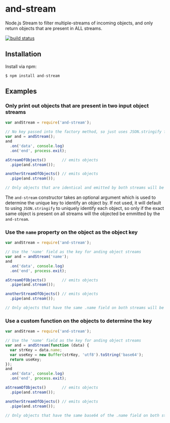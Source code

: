 # and-stream

Node.js Stream to filter multiple-streams of incoming objects, and only return objects that are present in ALL streams.

[![build status](https://secure.travis-ci.org/eugeneware/and-stream.png)](http://travis-ci.org/eugeneware/and-stream)

## Installation

Install via npm:

```
$ npm install and-stream
```

## Examples

### Only print out objects that are present in two input object streams

``` js
var andStream = require('and-stream');

// No key passed into the factory method, so just uses JSON.stringify for uniqueness
var and = andStream();
and
  .on('data', console.log)
  .on('end', process.exit);

aStreamOfObjects()       // emits objects
  .pipe(and.stream());

anotherStreamOfObjects() // emits objects
  .pipe(and.stream());

// Only objects that are identical and emitted by both streams will be printed

```

The `and-stream` constructor takes an optional argument which is used to
determine the unique key to identify an object by. If not used, it will
default to using `JSON.stringify` to uniquely identify each object, so only
if the exact same object is present on all streams will the objected be
emmitted by the `and-stream`.

### Use the `name` property on the object as the object key

``` js
var andStream = require('and-stream');

// Use the 'name' field as the key for anding object streams
var and = andStream('name');
and
  .on('data', console.log)
  .on('end', process.exit);

aStreamOfObjects()       // emits objects
  .pipe(and.stream());

anotherStreamOfObjects() // emits objects
  .pipe(and.stream());

// Only objects that have the same .name field on both streams will be printed

```

### Use a custom function on the objects to determine the key
``` js
var andStream = require('and-stream');

// Use the 'name' field as the key for anding object streams
var and = andStream(function (data) {
  var strKey = data.name;
  var useKey = new Buffer(strKey, 'utf8').toString('base64');
  return useKey;
});
and
  .on('data', console.log)
  .on('end', process.exit);

aStreamOfObjects()       // emits objects
  .pipe(and.stream());

anotherStreamOfObjects() // emits objects
  .pipe(and.stream());

// Only objects that have the same base64 of the .name field on both streams will be printed

```
